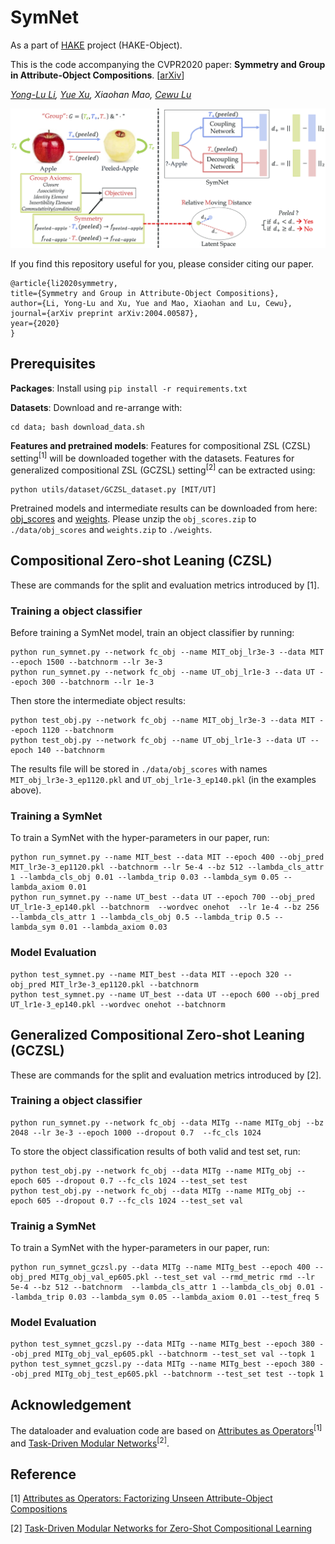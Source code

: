 # SymNet
As a part of [HAKE](http://hake-mvig.cn/) project (HAKE-Object).

This is the code accompanying the CVPR2020 paper: **Symmetry and Group in Attribute-Object Compositions**. [[arXiv](https://arxiv.org/abs/2004.00587)]

*[Yong-Lu Li](https://dirtyharrylyl.github.io/), [Yue Xu](https://silicx.github.io/), Xiaohan Mao, [Cewu Lu](http://mvig.sjtu.edu.cn/)*

![Overview](./data/overview.png)

If you find this repository useful for you, please consider citing our paper.

	@article{li2020symmetry,
  	title={Symmetry and Group in Attribute-Object Compositions},
  	author={Li, Yong-Lu and Xu, Yue and Mao, Xiaohan and Lu, Cewu},
  	journal={arXiv preprint arXiv:2004.00587},
  	year={2020}
	}


## Prerequisites

**Packages**: Install using `pip install -r requirements.txt`

**Datasets**: Download and re-arrange with:
	
	cd data; bash download_data.sh

**Features and pretrained models**: Features for compositional ZSL (CZSL) setting<sup>[1]</sup> will be downloaded together with the datasets. Features for generalized compositional ZSL (GCZSL) setting<sup>[2]</sup> can be extracted using:

	python utils/dataset/GCZSL_dataset.py [MIT/UT]

Pretrained models and intermediate results can be downloaded from here: [obj_scores](https://drive.google.com/open?id=1hNcYA9MBfrXXrcf8SlmRlRt4I638bF7H) and [weights](https://drive.google.com/open?id=1Z2DvfPNZTzfZrvzVrqh2jkkLOYl-muT4). Please unzip the `obj_scores.zip` to `./data/obj_scores` and `weights.zip` to `./weights`.


## Compositional Zero-shot Leaning (CZSL)

These are commands for the split and evaluation metrics introduced by [1].

### Training a object classifier

Before training a SymNet model, train an object classifier by running:

	python run_symnet.py --network fc_obj --name MIT_obj_lr3e-3 --data MIT --epoch 1500 --batchnorm --lr 3e-3
	python run_symnet.py --network fc_obj --name UT_obj_lr1e-3 --data UT --epoch 300 --batchnorm --lr 1e-3

Then store the intermediate object results:

	python test_obj.py --network fc_obj --name MIT_obj_lr3e-3 --data MIT --epoch 1120 --batchnorm
	python test_obj.py --network fc_obj --name UT_obj_lr1e-3 --data UT --epoch 140 --batchnorm

The results file will be stored in `./data/obj_scores` with names `MIT_obj_lr3e-3_ep1120.pkl` and `UT_obj_lr1e-3_ep140.pkl` (in the examples above).

### Training a SymNet

To train a SymNet with the hyper-parameters in our paper, run:

	python run_symnet.py --name MIT_best --data MIT --epoch 400 --obj_pred MIT_lr3e-3_ep1120.pkl --batchnorm --lr 5e-4 --bz 512 --lambda_cls_attr 1 --lambda_cls_obj 0.01 --lambda_trip 0.03 --lambda_sym 0.05 --lambda_axiom 0.01
	python run_symnet.py --name UT_best --data UT --epoch 700 --obj_pred UT_lr1e-3_ep140.pkl --batchnorm  --wordvec onehot  --lr 1e-4 --bz 256 --lambda_cls_attr 1 --lambda_cls_obj 0.5 --lambda_trip 0.5 --lambda_sym 0.01 --lambda_axiom 0.03



### Model Evaluation

	python test_symnet.py --name MIT_best --data MIT --epoch 320 --obj_pred MIT_lr3e-3_ep1120.pkl --batchnorm
	python test_symnet.py --name UT_best --data UT --epoch 600 --obj_pred UT_lr1e-3_ep140.pkl --wordvec onehot --batchnorm



## Generalized Compositional Zero-shot Leaning (GCZSL)

These are commands for the split and evaluation metrics introduced by [2].

### Training a object classifier

	python run_symnet.py --network fc_obj --data MITg --name MITg_obj --bz 2048 --lr 3e-3 --epoch 1000 --dropout 0.7  --fc_cls 1024

To store the object classification results of both valid and test set, run:

	python test_obj.py --network fc_obj --data MITg --name MITg_obj --epoch 605 --dropout 0.7 --fc_cls 1024 --test_set test
	python test_obj.py --network fc_obj --data MITg --name MITg_obj --epoch 605 --dropout 0.7 --fc_cls 1024 --test_set val


### Trainig a SymNet
To train a SymNet with the hyper-parameters in our paper, run:

	python run_symnet_gczsl.py --data MITg --name MITg_best --epoch 400 --obj_pred MITg_obj_val_ep605.pkl --test_set val --rmd_metric rmd --lr 5e-4 --bz 512 --batchnorm  --lambda_cls_attr 1 --lambda_cls_obj 0.01 --lambda_trip 0.03 --lambda_sym 0.05 --lambda_axiom 0.01 --test_freq 5


### Model Evaluation

	python test_symnet_gczsl.py --data MITg --name MITg_best --epoch 380 --obj_pred MITg_obj_val_ep605.pkl --batchnorm --test_set val --topk 1
	python test_symnet_gczsl.py --data MITg --name MITg_best --epoch 380 --obj_pred MITg_obj_test_ep605.pkl --batchnorm --test_set test --topk 1



## Acknowledgement
The dataloader and evaluation code are based on [Attributes as Operators](https://github.com/Tushar-N/attributes-as-operators)<sup>[1]</sup> and [Task-Driven Modular Networks](https://github.com/facebookresearch/taskmodularnets)<sup>[2]</sup>.



## Reference

[1] [Attributes as Operators: Factorizing Unseen Attribute-Object Compositions](https://arxiv.org/abs/1803.09851)

[2] [Task-Driven Modular Networks for Zero-Shot Compositional Learning](https://arxiv.org/abs/1905.05908)
